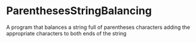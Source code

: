 # ParenthesesStringBalancing
A program that balances a string full of parentheses characters adding the appropriate characters to both ends of the string
